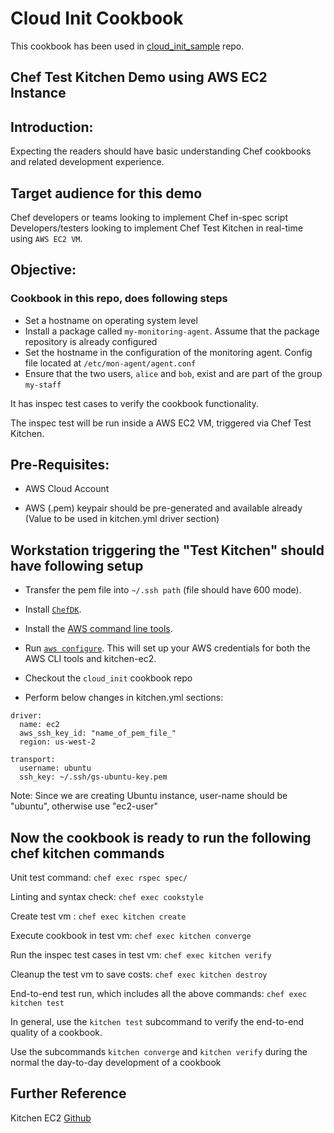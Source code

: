 # Cloud Init Cookbook
This cookbook has been used in [cloud_init_sample](https://github.com/chefgs/cloud_init_sample) repo.

## Chef Test Kitchen Demo using AWS EC2 Instance
## Introduction:
Expecting the readers should have basic understanding Chef cookbooks and related development experience.

## Target audience for this demo
Chef developers or teams looking to implement Chef in-spec script
Developers/testers looking to implement Chef Test Kitchen in real-time using `AWS EC2 VM`.

## Objective:
### Cookbook in this repo, does following steps
- Set a hostname on operating system level
- Install a package called `my-monitoring-agent`. Assume that the package repository is already configured
- Set the hostname in the configuration of the monitoring agent. Config file located at `/etc/mon-agent/agent.conf`
- Ensure that the two users, `alice` and `bob`, exist and are part of the group `my-staff`

It has inspec test cases to verify the cookbook functionality.

The inspec test will be run inside a AWS EC2 VM, triggered via Chef Test Kitchen.

## Pre-Requisites:
- AWS Cloud Account

- AWS (.pem) keypair should be pre-generated and available already (Value to be used in kitchen.yml driver section)

## Workstation triggering the "Test Kitchen" should have following setup
- Transfer the pem file into `~/.ssh path` (file should have 600 mode).

- Install [`ChefDK`](https://downloads.chef.io/chefdk/). 

- Install the [AWS command line tools](https://docs.aws.amazon.com/cli/latest/userguide/cli-chap-install.html).

- Run [`aws configure`](https://docs.aws.amazon.com/cli/latest/userguide/cli-chap-configure.html#cli-quick-configuration). This will set up your AWS credentials for both the AWS CLI tools and kitchen-ec2.

- Checkout the `cloud_init` cookbook repo

- Perform below changes in kitchen.yml sections:
```
driver:
  name: ec2
  aws_ssh_key_id: "name_of_pem_file_"
  region: us-west-2

transport:
  username: ubuntu
  ssh_key: ~/.ssh/gs-ubuntu-key.pem
```

Note: Since we are creating Ubuntu instance, user-name should be "ubuntu", otherwise use "ec2-user"

## Now the cookbook is ready to run the following chef kitchen commands
Unit test command: `chef exec rspec spec/`

Linting and syntax check: `chef exec cookstyle`

Create test vm : `chef exec kitchen create`

Execute cookbook in test vm: `chef exec kitchen converge`

Run the inspec test cases in test vm: `chef exec kitchen verify`

Cleanup the test vm to save costs: `chef exec kitchen destroy`

End-to-end test run, which includes all the above commands: `chef exec kitchen test`

In general, use the `kitchen test` subcommand to verify the end-to-end quality of a cookbook.

Use the subcommands `kitchen converge` and `kitchen verify` during the normal the day-to-day development of a cookbook

## Further Reference
Kitchen EC2 [Github](https://github.com/test-kitchen/kitchen-ec2)
